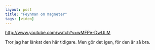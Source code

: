 ```yaml
---
layout: post
title: "Feynman om magneter"
tags: [video]
---
```


http://www.youtube.com/watch?v=wMFPe-DwULM

Tror jag har länkat den här tidigare. Men gör det igen, för den är så bra.